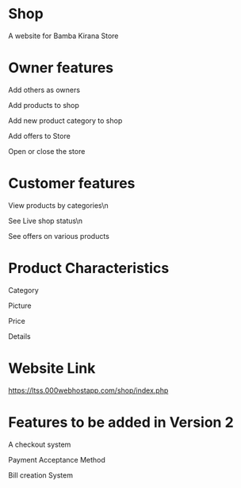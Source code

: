 # Shop
A website for Bamba Kirana Store


# Owner features
Add others as owners

Add products to shop

Add new product category to shop 

Add offers to Store

Open or close the store

# Customer features
View products by categories\n

See Live shop status\n

See offers on various products


# Product Characteristics

Category

Picture

Price

Details

#  Website Link

https://ltss.000webhostapp.com/shop/index.php



# Features to be added in Version 2

A checkout system

Payment Acceptance Method

Bill creation System
